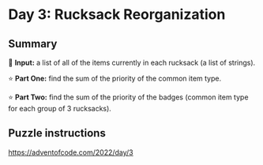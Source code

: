 # Day 3: Rucksack Reorganization

## Summary

📃 **Input:** a list of all of the items currently in each rucksack (a list of strings).

⭐ **Part One:** find the sum of the priority of the common item type.

⭐ **Part Two:** find the sum of the priority of the badges (common item type for each group of 3 rucksacks).

## Puzzle instructions
https://adventofcode.com/2022/day/3